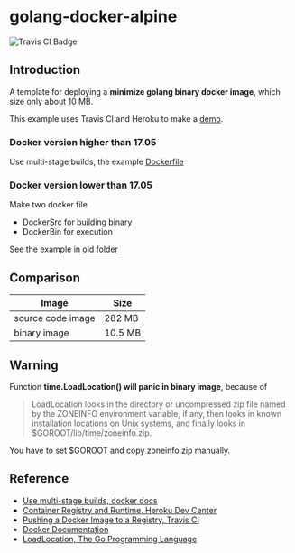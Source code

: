 # golang-docker-alpine

![Travis CI Badge](https://travis-ci.org/dinos80152/golang-docker-alpine.svg?branch=master)

## Introduction

A template for deploying a **minimize golang binary docker image**, which size only about 10 MB.

This example uses Travis CI and Heroku to make a [demo](https://golang-docker-alpine.herokuapp.com/).

### Docker version higher than 17.05

Use multi-stage builds, the example [Dockerfile](./Dockerfile)

### Docker version lower than 17.05

Make two docker file

* DockerSrc for building binary
* DockerBin for execution

See the example in [old folder](./old)

## Comparison

| Image             | Size    |
| ----------------- | ------- |
| source code image | 282 MB  |
| binary image      | 10.5 MB |


## Warning

Function **time.LoadLocation() will panic in binary image**, because of

> LoadLocation looks in the directory or uncompressed zip file named by the ZONEINFO environment variable, if any, then looks in known installation locations on Unix systems, and finally looks in $GOROOT/lib/time/zoneinfo.zip.

You have to set $GOROOT and copy zoneinfo.zip manually.

## Reference

* [Use multi-stage builds, docker docs](https://docs.docker.com/engine/userguide/eng-image/multistage-build/)
* [Container Registry and Runtime, Heroku Dev Center](https://devcenter.heroku.com/articles/container-registry-and-runtime)
* [Pushing a Docker Image to a Registry, Travis CI](https://docs.travis-ci.com/user/docker/#Pushing-a-Docker-Image-to-a-Registry)
* [Docker Documentation](https://docs.docker.com/)
* [LoadLocation, The Go Programming Language](https://golang.org/pkg/time/#LoadLocation)